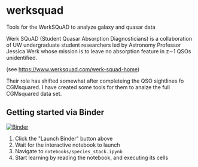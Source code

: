# werksquad
Tools for the WerkSQuAD to analyze galaxy and quasar data

Werk SQuAD (Student Quasar Absorption Diagnosticians) is a collaboration of UW undergraduate student researchers led by Astronomy Professor Jessica Werk whose mission is to leave no absorption feature in z∼1 QSOs unidentified. 

(see https://www.werksquad.com/werk-squad-home)

Their role has shifted somewhat after completeing the QSO sightlines fo CGMsquared. I have created some tools for them to analze the full CGMsquared data set. 

## Getting started via Binder
[![Binder](https://mybinder.org/badge_logo.svg)](https://mybinder.org/v2/gh/mattcwilde/werksquad/master)

1. Click the "Launch Binder" button above
2. Wait for the interactive notebook to launch
3. Navigate to `notebooks/species_stack.ipynb`
4. Start learning by reading the notebook, and executing its cells


